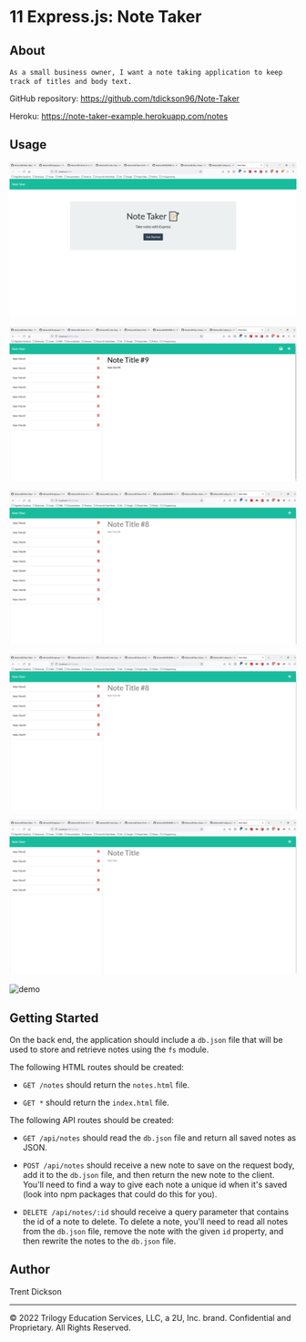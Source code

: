 # 11 Express.js: Note Taker

## About

```
As a small business owner, I want a note taking application to keep track of titles and body text.
```

GitHub repository: https://github.com/tdickson96/Note-Taker

Heroku: https://note-taker-example.herokuapp.com/notes 

## Usage

![demo](./assets/images/demo0.png)

![demo](./assets/images/demo1.png)

![demo](./assets/images/demo2.png)

![demo](./assets/images/demo3.png)

![demo](./assets/images/demo4.png)

![demo](./assets/images/demo5.png)

## Getting Started

On the back end, the application should include a `db.json` file that will be used to store and retrieve notes using the `fs` module.

The following HTML routes should be created:

* `GET /notes` should return the `notes.html` file.

* `GET *` should return the `index.html` file.

The following API routes should be created:

* `GET /api/notes` should read the `db.json` file and return all saved notes as JSON.

* `POST /api/notes` should receive a new note to save on the request body, add it to the `db.json` file, and then return the new note to the client. You'll need to find a way to give each note a unique id when it's saved (look into npm packages that could do this for you).

* `DELETE /api/notes/:id` should receive a query parameter that contains the id of a note to delete. To delete a note, you'll need to read all notes from the `db.json` file, remove the note with the given `id` property, and then rewrite the notes to the `db.json` file.

## Author

Trent Dickson

- - -
© 2022 Trilogy Education Services, LLC, a 2U, Inc. brand. Confidential and Proprietary. All Rights Reserved.
